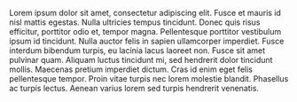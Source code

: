 Lorem ipsum dolor sit amet, consectetur adipiscing elit. Fusce et mauris id nisl mattis egestas. Nulla ultricies tempus tincidunt. Donec quis risus efficitur, porttitor odio et, tempor magna. Pellentesque porttitor vestibulum ipsum id tincidunt. Nulla auctor felis in sapien ullamcorper imperdiet. Fusce interdum bibendum turpis, eu lacinia lacus laoreet non. Fusce sit amet pulvinar quam. Aliquam luctus tincidunt mi, sed hendrerit dolor tincidunt mollis. Maecenas pretium imperdiet dictum. Cras id enim eget felis pellentesque tempor. Proin vitae turpis nec lorem molestie blandit. Phasellus ac turpis lectus. Aenean varius lorem sed turpis hendrerit venenatis.
